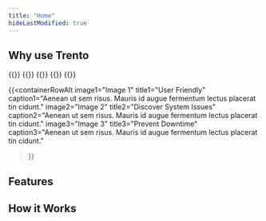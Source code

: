 ```yaml
---
title: "Home"
hideLastModified: true
---
```


## Why use Trento

<!-- Solution 1 -->
{{<containerRow>}}
{{<containerBlock image="Image 1" title="User Friendly" caption="Aenean ut sem risus. Mauris id augue fermentum lectus placerat tin cidunt.">}}
{{<containerBlock image="Image 2" title="Discover System Issues" caption="Aenean ut sem risus. Mauris id augue fermentum lectus placerat tin cidunt.">}}
{{<containerBlock image="Image 3" title="Prevent Downtime" caption="Aenean ut sem risus. Mauris id augue fermentum lectus placerat tin cidunt.">}}
{{</containerRow>}}

<!-- Solution 2 -->
{{<containerRowAlt
    image1="Image 1"
    title1="User Friendly"
    caption1="Aenean ut sem risus. Mauris id augue fermentum lectus placerat tin cidunt."
    image2="Image 2"
    title2="Discover System Issues"
    caption2="Aenean ut sem risus. Mauris id augue fermentum lectus placerat tin cidunt."
    image3="Image 3"
    title3="Prevent Downtime"
    caption3="Aenean ut sem risus. Mauris id augue fermentum lectus placerat tin cidunt."
>}}

## Features

## How it Works